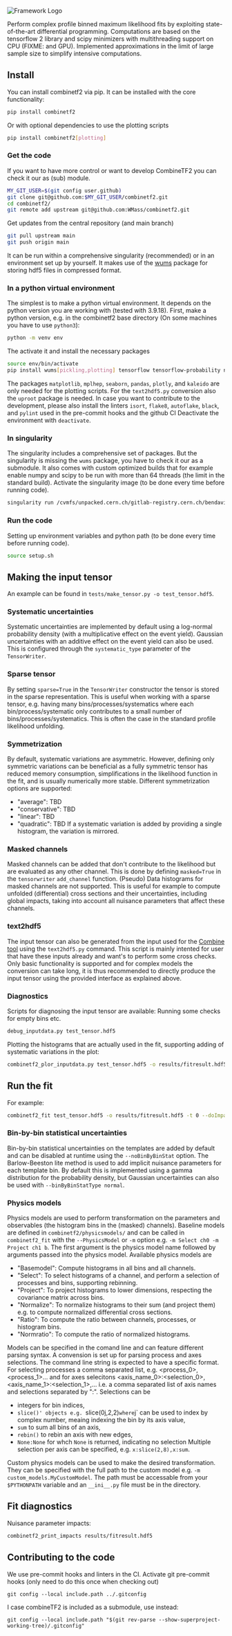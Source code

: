 ![Framework Logo](data/logo/logo.svg)

Perform complex profile binned maximum likelihood fits by exploiting state-of-the-art differential programming. 
Computations are based on the tensorflow 2 library and scipy minimizers with multithreading support on CPU (FIXME: and GPU).
Implemented approximations in the limit of large sample size to simplify intensive computations.

## Install

You can install combinetf2 via pip. It can be installed with the core functionality:
```bash
pip install combinetf2
```
Or with optional dependencies to use the plotting scripts
```bash
pip install combinetf2[plotting]
```


### Get the code

If you want to have more control or want to develop CombineTF2 you can check it our as (sub) module.

```bash
MY_GIT_USER=$(git config user.github)
git clone git@github.com:$MY_GIT_USER/combinetf2.git
cd combinetf2/
git remote add upstream git@github.com:WMass/combinetf2.git
```

Get updates from the central repository (and main branch)
```bash
git pull upstream main
git push origin main
```

It can be run within a comprehensive singularity (recommended) or in an environment set up by yourself. 
It makes use of the [wums](https://pypi.org/project/wums) package for storing hdf5 files in compressed format.

### In a python virtual environment
The simplest is to make a python virtual environment. It depends on the python version you are working with (tested with 3.9.18).
First, make a python version, e.g. in the combinetf2 base directory (On some machines you have to use `python3`):
```bash
python -m venv env
```
The activate it and install the necessary packages
```bash
source env/bin/activate
pip install wums[pickling,plotting] tensorflow tensorflow-probability numpy h5py hist scipy matplotlib mplhep seaborn pandas plotly kaleido
```
The packages `matplotlib`, `mplhep`, `seaborn`, `pandas`, `plotly`, and `kaleido` are only needed for the plotting scripts. 
For the `text2hdf5.py` conversion also the `uproot` package is needed.
In case you want to contribute to the development, please also install the linters `isort`, `flake8`, `autoflake`, `black`, and `pylint` used in the pre-commit hooks and the github CI
Deactivate the environment with `deactivate`.

### In singularity
The singularity includes a comprehensive set of packages. 
But the singularity is missing the `wums` package, you have to check it our as a submodule.
It also comes with custom optimized builds that for example enable numpy and scipy to be run with more than 64 threads (the limit in the standard build).
Activate the singularity image (to be done every time before running code). 
```bash
singularity run /cvmfs/unpacked.cern.ch/gitlab-registry.cern.ch/bendavid/cmswmassdocker/wmassdevrolling\:latest
```

### Run the code
Setting up environment variables and python path (to be done every time before running code).
```bash
source setup.sh
```

## Making the input tensor
An example can be found in ```tests/make_tensor.py -o test_tensor.hdf5```. 

### Systematic uncertainties
Systematic uncertainties are implemented by default using a log-normal probability density (with a multiplicative effect on the event yield).  Gaussian uncertainties with an additive effect on the event yield can also be used.  This is configured through the `systematic_type` parameter of the `TensorWriter`.

### Sparse tensor
By setting `sparse=True` in the `TensorWriter` constructor the tensor is stored in the sparse representation. 
This is useful when working with a sparse tensor, e.g. having many bins/processes/systematics where each bin/process/systematic only contributes to a small number of bins/processes/systematics. 
This is often the case in the standard profile likelihood unfolding. 

### Symmetrization
By default, systematic variations are asymmetric. 
However, defining only symmetric variations can be beneficial as a fully symmetric tensor has reduced memory consumption, simplifications in the likelihood function in the fit, and is usually numerically more stable. 
Different symmetrization options are supported:
 * "average": TBD
 * "conservative": TBD
 * "linear": TBD
 * "quadratic": TBD
If a systematic variation is added by providing a single histogram, the variation is mirrored. 

### Masked channels
Masked channels can be added that don't contribute to the likelihood but are evaluated as any other channel. 
This is done by defining `masked=True` in the `tensorwriter` `add_channel` function. 
(Pseudo) Data histograms for masked channels are not supported.
This is useful for example to compute unfolded (differential) cross sections and their uncertainties, including global impacts, taking into account all nuisance parameters that affect these channels.

### text2hdf5
The input tensor can also be generated from the input used for the [Combine tool](https://link.springer.com/article/10.1007/s41781-024-00121-4)  using the `text2hdf5.py` command.
This script is mainly intented for user that have these inputs already and want's to perform some cross checks.
Only basic functionality is supported and for complex models the conversion can take long, it is thus recommended to directly produce the input tensor using the provided interface as explained above. 

### Diagnostics
Scripts for diagnosing the input tensor are available:
Running some checks for empty bins etc.
```bash
debug_inputdata.py test_tensor.hdf5
```
Plotting the histograms that are actually used in the fit, supporting adding of systematic variations in the plot:
```bash
combinetf2_plor_inputdata.py test_tensor.hdf5 -o results/fitresult.hdf5
```

## Run the fit
For example:
```bash
combinetf2_fit test_tensor.hdf5 -o results/fitresult.hdf5 -t 0 --doImpacts --globalImpacts --binByBinStat --saveHists --computeHistErrors
```

### Bin-by-bin statistical uncertainties
Bin-by-bin statistical uncertainties on the templates are added by default and can be disabled at runtime using the `--noBinByBinStat` option. The Barlow-Beeston lite method is used to add implicit nuisance parameters for each template bin.  By default this is implemented using a gamma distribution for the probability density, but Gaussian uncertainties can also be used with `--binByBinStatType normal`.

### Physics models
Physics models are used to perform transformation on the parameters and observables (the histogram bins in the (masked) channels). 
Baseline models are defined in `combinetf2/physicsmodels/` and can be called in `combinetf2_fit` with the `--PhysicsModel` or `-m` option e.g. `-m Select ch0 -m Project ch1 b`. 
The first argument is the physics model name followed by arguments passed into the physics model.
Available physics models are
 * "Basemodel": Compute histograms in all bins and all channels.
 * "Select": To select histograms of a channel, and perform a selection of processes and bins, supporting rebinning.
 * "Project": To project histograms to lower dimensions, respecting the covariance matrix across bins.
 * "Normalize": To normalize histograms to their sum (and project them) e.g. to compute normalized differential cross sections.
 * "Ratio": To compute the ratio between channels, processes, or histogram bins.
 * "Normratio": To compute the ratio of normalized histograms.

Models can be specified in the comand line and can feature different parsing syntax. 
A convension is set up for parsing process and axes selections. The command line string is expected to have a specific format. For selecting processes a comma separated list, e.g. <process_0>,<process_1>...
and for axes selecitons <axis_name_0>:<selection_0>,<axis_name_1>:<selection_1>,... i.e. a comma separated list of axis names and selections separated by ":". 
Selections can be 
- integers for bin indices, 
- `slice()' objects e.g. `slice(0j,2,2)` where `j` can be used to index by complex number, meaing indexing the bin by its axis value,
- `sum` to sum all bins of an axis,
- `rebin()` to rebin an axis with new edges,
- `None:None` for whch `None` is returned, indicating no selection
Multiple selection per axis can be specified, e.g. `x:slice(2,8),x:sum`.

Custom physics models can be used to make the desired transformation.
They can be specified with the full path to the custom model e.g. `-m custom_models.MyCustomModel`. 
The path must be accessable from your `$PYTHONPATH` variable and an `__ini__.py` file must be in the directory.

## Fit diagnostics

Nuisance parameter impacts:
```bash
combinetf2_print_impacts results/fitresult.hdf5
```

## Contributing to the code

We use pre-commit hooks and linters in the CI. Activate git pre-commit hooks (only need to do this once when checking out)
```
git config --local include.path ../.gitconfig
```
I case combineTF2 is included as a submodule, use instead:
```
git config --local include.path "$(git rev-parse --show-superproject-working-tree)/.gitconfig"
```

